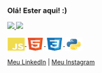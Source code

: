 ### Olá! Ester aqui! :)
<div>
  <a href="https://github.com/esteroliver">
  <img height="140em" src="https://github-readme-stats.vercel.app/api?username=esteroliver&show_icons=true&theme=radical&include_all_commits=true&count_private=true"/>
  <img height="140em" src="https://github-readme-stats.vercel.app/api/top-langs/?username=esteroliver&layout=compact&langs_count=7&theme=radical"/>
</div>
<div style="display: inline_block"><br>
  <img align="center" alt="Js" height="30" width="40" src="https://raw.githubusercontent.com/devicons/devicon/master/icons/javascript/javascript-plain.svg">
  <img align="center" alt="HTML" height="30" width="40" src="https://raw.githubusercontent.com/devicons/devicon/master/icons/html5/html5-original.svg">
  <img align="center" alt="CSS" height="30" width="40" src="https://raw.githubusercontent.com/devicons/devicon/master/icons/css3/css3-original.svg">
  <img align="center" alt="Python" height="30" width="40" src="https://raw.githubusercontent.com/devicons/devicon/master/icons/python/python-original.svg">
</div>
<br>
<div style="display:inline_block">
  <a href="https://www.linkedin.com/in/ester-oliveira-7503a6215?lipi=urn%3Ali%3Apage%3Ad_flagship3_profile_view_base_contact_details%3BDVnwxEdOQp%2BVF7tTJvzl1w%3D%3D" target="_blank">Meu LinkedIn</a> <a> | </a>
  <a href="https://www.instagram.com/ester0li/" target="_blank">Meu Instagram</a>
</div>



